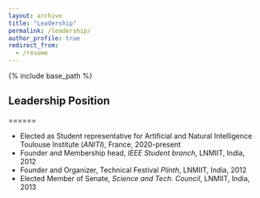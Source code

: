 ```yaml
---
layout: archive
title: "Leadership"
permalink: /leadership/
author_profile: true
redirect_from:
  - /resume
---
```


{% include base_path %}

## Leadership Position
======

* Elected as Student representative for Artificial and Natural Intelligence Toulouse Institute (*ANITI*), France, 2020-present
* Founder and Membership head, *IEEE Student branch*, LNMIIT, India, 2012
* Founder and Organizer, Technical Festival *Plinth*, LNMIIT, India, 2012 
* Elected Member of Senate, *Science and Tech. Council*, LNMIIT, India, 2013 

